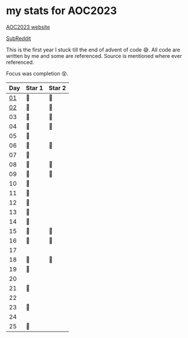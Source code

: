 # my stats for AOC2023
[AOC2023 website](https://adventofcode.com/2023)

[SubReddit](https://www.reddit.com/r/adventofcode/)

This is the first year I stuck till the end of advent of code 😅. All code are written by me and some are referenced. Source is mentioned where ever referenced.

Focus was completion 😵.

| Day                    | Star 1| Star 2|
| -----------------------| --- | --- |
| [01]('./test.py') | 🌟  | 🌟  |
| [02]('./day2/day2.py') | 🌟  | 🌟  |
| 03 | 🌟  | 🌟  |
| 04 | 🌟  | 🌟  |
| 05 | 🌟  |     |
| 06 | 🌟  | 🌟  |
| 07 | 🌟  |     |
| 08 | 🌟  | 🌟  |
| 09 | 🌟  | 🌟  |
| 10 | 🌟  |     |
| 11 | 🌟  |     |
| 12 | 🌟  |     |
| 13 | 🌟  |     |
| 14 | 🌟  |     |
| 15 | 🌟  | 🌟  |
| 16 | 🌟  | 🌟  |
| 17 |     |     |
| 18 | 🌟  | 🌟  |
| 19 | 🌟  |     |
| 20 |     |     |
| 21 | 🌟  |     |
| 22 |     |     |
| 23 | 🌟  |     |
| 24 |     |     |
| 25 | 🌟  |     |